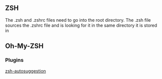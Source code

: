 ## ZSH

The .zsh and .zshrc files need to go into the root directory. The .zsh file sources the .zshrc file and is looking for it in the same directory it is stored in

## Oh-My-ZSH

### Plugins
[zsh-autosuggestion](https://github.com/zsh-users/zsh-autosuggestions#configuration)
